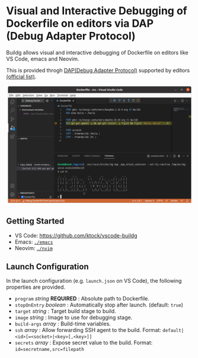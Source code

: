 # Visual and Interactive Debugging of Dockerfile on editors via DAP (Debug Adapter Protocol)

Buildg allows visual and interactive debugging of Dockerfile on editors like VS Code, emacs and Neovim.

This is provided throgh [DAP(Debug Adapter Protocol)](https://microsoft.github.io/debug-adapter-protocol/) supported by editors [(official list)](https://microsoft.github.io/debug-adapter-protocol/implementors/tools/).

![Buildg on VS Code](../../docs/images/vscode-dap.png)

## Getting Started

- VS Code: https://github.com/ktock/vscode-buildg
- Emacs: [`./emacs`](./emacs)
- Neovim: [`./nvim`](./nvim)

## Launch Configuration

In the launch configuration (e.g. `launch.json` on VS Code), the following properties are provided.

- `program` *string* **REQUIRED** : Absolute path to Dockerfile.
- `stopOnEntry` *boolean* : Automatically stop after launch. (default: `true`)
- `target` *string* : Target build stage to build.
- `image` *string* : Image to use for debugging stage.
- `build-args` *array* : Build-time variables.
- `ssh` *array* : Allow forwarding SSH agent to the build. Format: `default|<id>[=<socket>|<key>[,<key>]]`
- `secrets` *array* : Expose secret value to the build. Format: `id=secretname,src=filepath`

